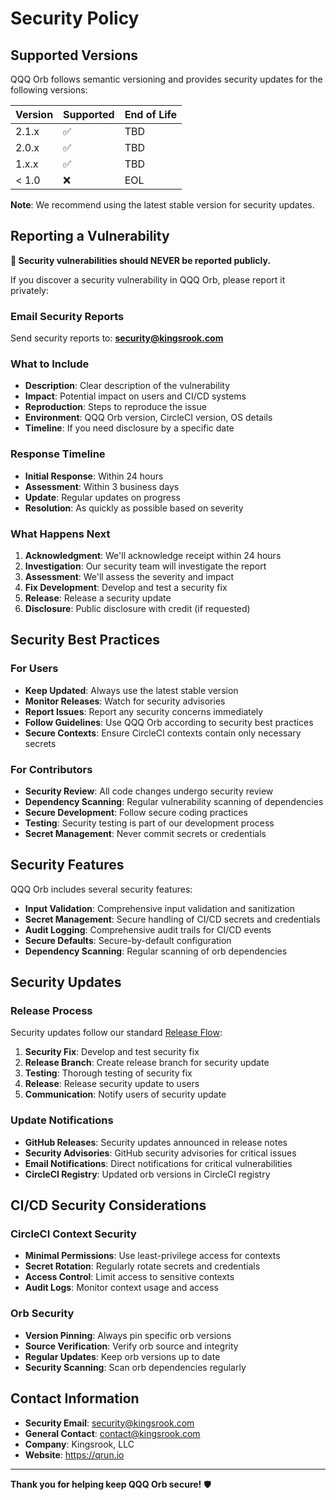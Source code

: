 # Security Policy

## Supported Versions

QQQ Orb follows semantic versioning and provides security updates for the following versions:

| Version | Supported          | End of Life |
| ------- | ------------------ | ----------- |
| 2.1.x   | :white_check_mark: | TBD         |
| 2.0.x   | :white_check_mark: | TBD         |
| 1.x.x   | :white_check_mark: | TBD         |
| < 1.0   | :x:                | EOL         |

**Note**: We recommend using the latest stable version for security updates.

## Reporting a Vulnerability

**🚨 Security vulnerabilities should NEVER be reported publicly.**

If you discover a security vulnerability in QQQ Orb, please report it privately:

### **Email Security Reports**
Send security reports to: **security@kingsrook.com**

### **What to Include**
- **Description**: Clear description of the vulnerability
- **Impact**: Potential impact on users and CI/CD systems
- **Reproduction**: Steps to reproduce the issue
- **Environment**: QQQ Orb version, CircleCI version, OS details
- **Timeline**: If you need disclosure by a specific date

### **Response Timeline**
- **Initial Response**: Within 24 hours
- **Assessment**: Within 3 business days
- **Update**: Regular updates on progress
- **Resolution**: As quickly as possible based on severity

### **What Happens Next**
1. **Acknowledgment**: We'll acknowledge receipt within 24 hours
2. **Investigation**: Our security team will investigate the report
3. **Assessment**: We'll assess the severity and impact
4. **Fix Development**: Develop and test a security fix
5. **Release**: Release a security update
6. **Disclosure**: Public disclosure with credit (if requested)

## Security Best Practices

### **For Users**
- **Keep Updated**: Always use the latest stable version
- **Monitor Releases**: Watch for security advisories
- **Report Issues**: Report any security concerns immediately
- **Follow Guidelines**: Use QQQ Orb according to security best practices
- **Secure Contexts**: Ensure CircleCI contexts contain only necessary secrets

### **For Contributors**
- **Security Review**: All code changes undergo security review
- **Dependency Scanning**: Regular vulnerability scanning of dependencies
- **Secure Development**: Follow secure coding practices
- **Testing**: Security testing is part of our development process
- **Secret Management**: Never commit secrets or credentials

## Security Features

QQQ Orb includes several security features:

- **Input Validation**: Comprehensive input validation and sanitization
- **Secret Management**: Secure handling of CI/CD secrets and credentials
- **Audit Logging**: Comprehensive audit trails for CI/CD events
- **Secure Defaults**: Secure-by-default configuration
- **Dependency Scanning**: Regular scanning of orb dependencies

## Security Updates

### **Release Process**
Security updates follow our standard [Release Flow](https://github.com/Kingsrook/qqq/wiki/Release-Flow):

1. **Security Fix**: Develop and test security fix
2. **Release Branch**: Create release branch for security update
3. **Testing**: Thorough testing of security fix
4. **Release**: Release security update to users
5. **Communication**: Notify users of security update

### **Update Notifications**
- **GitHub Releases**: Security updates announced in release notes
- **Security Advisories**: GitHub security advisories for critical issues
- **Email Notifications**: Direct notifications for critical vulnerabilities
- **CircleCI Registry**: Updated orb versions in CircleCI registry

## CI/CD Security Considerations

### **CircleCI Context Security**
- **Minimal Permissions**: Use least-privilege access for contexts
- **Secret Rotation**: Regularly rotate secrets and credentials
- **Access Control**: Limit access to sensitive contexts
- **Audit Logs**: Monitor context usage and access

### **Orb Security**
- **Version Pinning**: Always pin specific orb versions
- **Source Verification**: Verify orb source and integrity
- **Regular Updates**: Keep orb versions up to date
- **Security Scanning**: Scan orb dependencies regularly

## Contact Information

- **Security Email**: security@kingsrook.com
- **General Contact**: contact@kingsrook.com
- **Company**: Kingsrook, LLC
- **Website**: https://qrun.io

---

**Thank you for helping keep QQQ Orb secure!** 🛡️